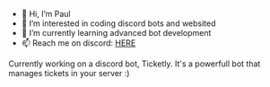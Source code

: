 - 👋 Hi, I’m Paul
- 👀 I’m interested in coding discord bots and websited
- 🌱 I’m currently learning advanced bot development
- 📫 Reach me on discord: [HERE](https://dsc.gg/club)

Currently working on a discord bot, Ticketly. It's a powerfull bot that manages tickets in your server :)
